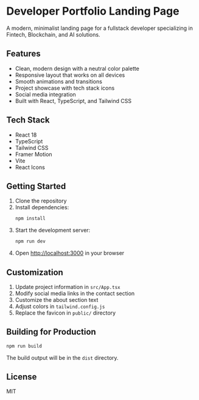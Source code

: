 # Developer Portfolio Landing Page

A modern, minimalist landing page for a fullstack developer specializing in Fintech, Blockchain, and AI solutions.

## Features

- Clean, modern design with a neutral color palette
- Responsive layout that works on all devices
- Smooth animations and transitions
- Project showcase with tech stack icons
- Social media integration
- Built with React, TypeScript, and Tailwind CSS

## Tech Stack

- React 18
- TypeScript
- Tailwind CSS
- Framer Motion
- Vite
- React Icons

## Getting Started

1. Clone the repository
2. Install dependencies:
   ```bash
   npm install
   ```
3. Start the development server:
   ```bash
   npm run dev
   ```
4. Open [http://localhost:3000](http://localhost:3000) in your browser

## Customization

1. Update project information in `src/App.tsx`
2. Modify social media links in the contact section
3. Customize the about section text
4. Adjust colors in `tailwind.config.js`
5. Replace the favicon in `public/` directory

## Building for Production

```bash
npm run build
```

The build output will be in the `dist` directory.

## License

MIT
